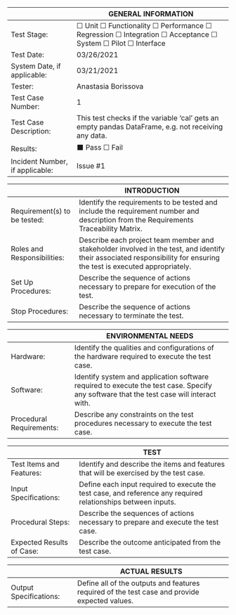 |                                 |                  GENERAL INFORMATION                                                                           |
|---------------------------------|----------------------------------------------------------------------------------------------------------------|
| Test Stage:                     | ☐ Unit ☐ Functionality ☐ Performance ☐ Regression ☐ Integration ☐ Acceptance ☐ System ☐ Pilot ☐ Interface |
| Test Date:                      | 03/26/2021                                                                                                     |
| System Date, if applicable:     | 03/21/2021                                                                                                     |
| Tester:                         | Anastasia Borissova                                                                                            |
| Test Case Number:               | 1                                                                                                              |
| Test Case Description:          | This test checks if the variable ‘cal’ gets an empty pandas DataFrame, e.g. not receiving any data.            |
| Results:                        | ⬛️ Pass ☐ Fail                                                                                                 |
| Incident Number, if applicable: | Issue #1                                                                                                       |


|                              |                     INTRODUCTION                                                                                                                                      |
|------------------------------|-----------------------------------------------------------------------------------------------------------------------------------------------------------------------|
| Requirement(s) to be tested: | Identify the requirements to be tested and include the requirement number and description from the Requirements Traceability Matrix.                                  |
| Roles and Responsibilities:  | Describe each project team member and stakeholder involved in the test, and identify their associated responsibility for ensuring the test is executed appropriately. |
| Set Up Procedures:           | Describe the sequence of actions necessary to prepare for execution of the test.                                                                                      |
| Stop Procedures:             | Describe the sequence of actions necessary to terminate the test.                                                                                                     |


|                          |                     ENVIRONMENTAL NEEDS                                                                                                  |
|--------------------------|------------------------------------------------------------------------------------------------------------------------------------------|
| Hardware:                | Identify the qualities and configurations of the hardware required to execute the test case.                                             |
| Software:                | Identify system and application software required to execute the test case. Specify any software that the test case will interact with.  |
| Procedural Requirements: | Describe any constraints on the test procedures necessary to execute the test case.                                                      |


|                           |                     TEST                                                                                                                                                                                                      |
|---------------------------|-------------------------------------------------------------------------------------------------------------------------------------------------------------------------------------------------------------------------------|
| Test Items and Features:  | Identify and describe the items and features that will be exercised by the test case.                                                                                                                                         |
| Input Specifications:     | Define each input required to execute the test case, and reference any required relationships between inputs.                                                                                                                 |
| Procedural Steps:         | Describe the sequences of actions necessary to prepare and execute the test case.                                                                                                                                             |
| Expected Results of Case: | Describe the outcome anticipated from the test case.                                                                                                                                                                          |


|                        |                     ACTUAL RESULTS                                                                                                |
|------------------------|-----------------------------------------------------------------------------------------------------------------------------------|
| Output Specifications: | Define all of the outputs and features required of the test case and provide expected values.                                     |





